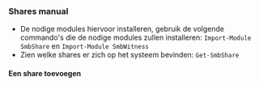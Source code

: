 ### Shares manual

* De nodige modules hiervoor installeren, gebruik de volgende commando's die  de nodige modules zullen installeren: `Import-Module SmbShare` en `Import-Module SmbWitness`
* Zien welke shares er zich op het systeem bevinden: `Get-SmbShare`

#### Een share toevoegen


